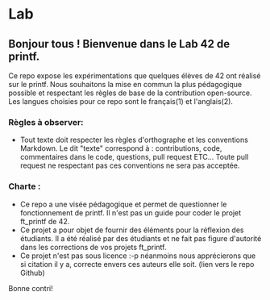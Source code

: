 # Lab

## Bonjour tous ! Bienvenue dans le Lab 42 de printf. 

Ce repo expose les expérimentations que quelques élèves de 42 ont réalisé sur le printf. Nous souhaitons la mise en commun la plus pédagogique possible et respectant les règles de base de la contribution open-source. Les langues choisies pour ce repo sont le français(1) et l'anglais(2). 

### Règles à observer:
- Tout texte doit respecter les règles d'orthographe et les conventions Markdown. 
Le dit "texte" correspond à : contributions, code, commentaires dans le code, questions, pull request ETC...
Toute pull request ne respectant pas ces conventions ne sera pas acceptée.

### Charte :
- Ce repo a une visée pédagogique et permet de questionner le fonctionnement de printf. Il n'est pas un guide pour coder le projet ft_printf de 42.
- Ce projet a pour objet de fournir des éléments pour la réflexion des étudiants. Il a été réalisé par des étudiants et ne fait pas figure d'autorité dans les corrections de vos projets ft_printf. 
- Ce projet n'est pas sous licence :-p néanmoins nous apprécierons que si citation il y a, correcte envers ces auteurs elle soit. (lien vers le repo Github)

Bonne contri!



